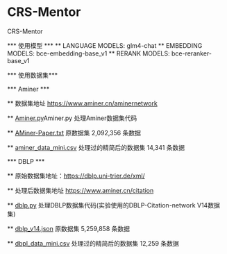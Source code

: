# CRS-Mentor
CRS-Mentor

*** 使用模型 ***
** LANGUAGE MODELS: glm4-chat
** EMBEDDING MODELS: bce-embedding-base_v1
** RERANK MODELS: bce-reranker-base_v1


*** 使用数据集***

*** Aminer ***

** 数据集地址 https://www.aminer.cn/aminernetwork

** [Aminer.py](Aminer.py)Aminer.py 处理Aminer数据集代码

** [AMiner-Paper.txt](AMiner-Paper%2FAMiner-Paper.txt) 原数据集 2,092,356 条数据

** [aminer_data_mini.csv](aminer_data_mini.csv) 处理过的精简后的数据集 14,341 条数据

*** DBLP ***

** 原始数据集地址：https://dblp.uni-trier.de/xml/

** 处理后数据集地址 https://www.aminer.cn/citation

** [dblp.py](data%2FDBLP%2Fdblp.py) 处理DBLP数据集代码(实验使用的DBLP-Citation-network V14数据集)

** [dblp_v14.json](data%2FDBLP%2FDBLP-Paper%2Fdblp_v14.json) 原数据集 5,259,858 条数据

** [dbpl_data_mini.csv](data%2FDBLP%2FDBLP-Paper%2Fdbpl_data_mini.csv) 处理过的精简后的数据集 12,259 条数据
